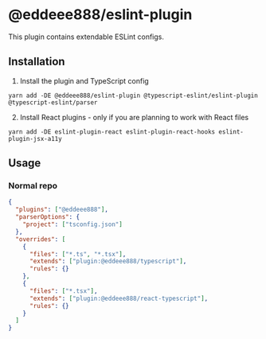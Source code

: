 # @eddeee888/eslint-plugin

This plugin contains extendable ESLint configs.

## Installation

1. Install the plugin and TypeScript config

```
yarn add -DE @eddeee888/eslint-plugin @typescript-eslint/eslint-plugin @typescript-eslint/parser
```

2. Install React plugins - only if you are planning to work with React files

```
yarn add -DE eslint-plugin-react eslint-plugin-react-hooks eslint-plugin-jsx-a11y
```

## Usage

### Normal repo

```json
{
  "plugins": ["@eddeee888"],
  "parserOptions": {
    "project": ["tsconfig.json"]
  },
  "overrides": [
    {
      "files": ["*.ts", "*.tsx"],
      "extends": ["plugin:@eddeee888/typescript"],
      "rules": {}
    },
    {
      "files": ["*.tsx"],
      "extends": ["plugin:@eddeee888/react-typescript"],
      "rules": {}
    }
  ]
}
```
